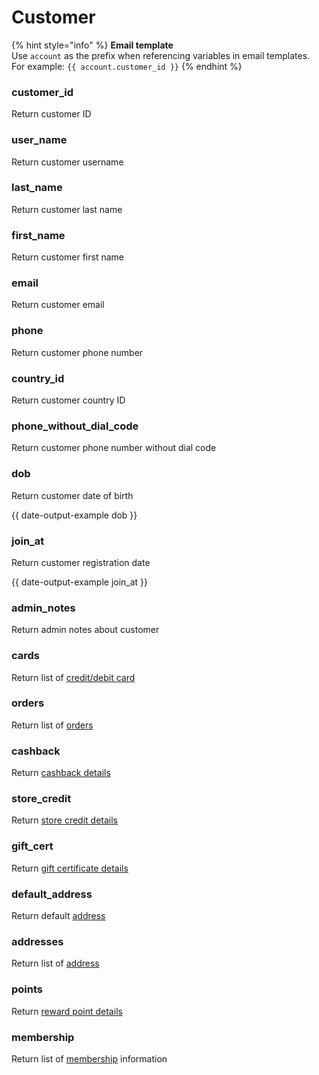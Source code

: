 # Customer

{% hint style="info" %}
**Email template**\
Use `account` as the prefix when referencing variables in email templates.\
For example: `{{ account.customer_id }}`
{% endhint %}

### customer\_id

Return customer ID



### user\_name

Return customer username



### last\_name

Return customer last name



### first\_name

Return customer first name



### email

Return customer email



### phone

Return customer phone number



### country\_id

Return customer country ID



### phone\_without\_dial\_code

Return customer phone number without dial code



### dob

Return customer date of birth

{{ date-output-example dob }}



### join\_at

Return customer registration date

{{ date-output-example join_at }}



### admin\_notes

Return admin notes about customer



### cards

Return list of [credit/debit card](liquid/variables/account/payment-card.md)



### orders

Return list of [orders](liquid/variables/order.md)



### cashback

Return [cashback details](liquid/variables/account/cashback-details.md)



### store\_credit

Return [store credit details](liquid/variables/account/store-credit-details.md)



### gift\_cert

Return [gift certificate details](liquid/variables/account/gift-certificate-details.md)



### default\_address

Return default [address](liquid/variables/account/address.md)



### addresses

Return list of [address](liquid/variables/account/address.md)



### points

Return [reward point details](liquid/variables/account/point-details.md)



### membership

Return list of [membership](liquid/variables/account/membership.md) information


